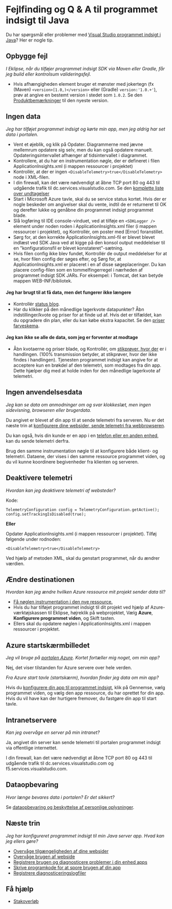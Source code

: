 <properties 
    pageTitle="Fejlfinding i forbindelse med program indsigt i et Java webprojekt" 
    description="Fejlfindingsvejledningen - overvågning direkte Java-apps med programmet indsigt." 
    services="application-insights" 
    documentationCenter="java"
    authors="alancameronwills" 
    manager="douge"/>

<tags 
    ms.service="application-insights" 
    ms.workload="tbd" 
    ms.tgt_pltfrm="ibiza" 
    ms.devlang="na" 
    ms.topic="article" 
    ms.date="03/01/2016" 
    ms.author="awills"/>
 
# <a name="troubleshooting-and-q-and-a-for-application-insights-for-java"></a>Fejlfinding og Q & A til programmet indsigt til Java

Du har spørgsmål eller problemer med [Visual Studio programmet indsigt i Java][java]? Her er nogle tip.


## <a name="build-errors"></a>Opbygge fejl

*I Eklipse, når du tilføjer programmet indsigt SDK via Maven eller Gradle, får jeg build eller kontrolsum valideringsfejl.*

* Hvis afhængigheden <version> element bruger et mønster med jokertegn (fx (Maven) `<version>[1.0,)</version>` eller (Gradle) `version:'1.0.+'`), prøv at angive en bestemt version i stedet som `1.0.2`. Se den [Produktbemærkninger](https://github.com/Microsoft/ApplicationInsights-Java#release-notes) til den nyeste version.

## <a name="no-data"></a>Ingen data 

*Jeg har tilføjet programmet indsigt og kørte min app, men jeg aldrig har set data i portalen.*

* Vent et øjeblik, og klik på Opdater. Diagrammerne med jævne mellemrum opdatere sig selv, men du kan også opdatere manuelt. Opdateringsintervallet afhænger af tidsintervallet i diagrammet.
* Kontrollere, at du har en instrumentation nøgle, der er defineret i filen ApplicationInsights.xml (i mappen ressourcer i projektet)
* Kontrollér, at der er ingen `<DisableTelemetry>true</DisableTelemetry>` node i XML-filen.
* I din firewall, kan det være nødvendigt at åbne TCP port 80 og 443 til udgående trafik til dc.services.visualstudio.com. Se den [komplette liste over undtagelser](app-insights-ip-addresses.md)
* Start i Microsoft Azure tavle, skal du se service status kortet. Hvis der er nogle beskeder om angivelser skal du vente, indtil de er returneret til OK og derefter lukke og genåbne din programmet indsigt programmet blade.
* Slå logføring til IDE console-vinduet, ved at tilføje en `<SDKLogger />` element under noden roden i ApplicationInsights.xml filer (i mappen ressourcer i projektet), og Kontrollér, om poster med [Error] foranstillet.
* Sørg for, at den korrekte ApplicationInsights.xml-fil er blevet blevet indlæst ved SDK Java ved at kigge på den konsol output meddelelser til en "konfigurationsfil er blevet konstateret"-sætning.
* Hvis filen config ikke blev fundet, Kontrollér de output meddelelser for at se, hvor filen config der søges efter, og Sørg for, at ApplicationInsights.xml er placeret i en af disse søgeplaceringer. Du kan placere config-filen som en tommelfingerregel i nærheden af programmet indsigt SDK JARs. For eksempel: i Tomcat, det kan betyde mappen WEB-INF/bibliotek.



#### <a name="i-used-to-see-data-but-it-has-stopped"></a>Jeg har brugt til at få data, men det fungerer ikke længere

* Kontrollér [status blog](http://blogs.msdn.com/b/applicationinsights-status/).
* Har du klikker på den månedlige lagerkvote datapunkter? Åbn indstillinger/kvote og priser for at finde ud af. Hvis det er tilfældet, kan du opgradere din plan, eller du kan købe ekstra kapacitet. Se den [priser farveskema](https://azure.microsoft.com/pricing/details/application-insights/).

#### <a name="i-dont-see-all-the-data-im-expecting"></a>Jeg kan ikke se alle de data, som jeg er forventer at modtage

* Åbn kvotaerne og priser blade, og Kontrollér, om [stikprøver, hvor der](app-insights-sampling.md) er i handlingen. (100% transmission betyder, at stikprøver, hvor der ikke findes i handlingen). Tjenesten programmet indsigt kan angive for at acceptere kun en brøkdel af den telemetri, som modtages fra din app. Dette hjælper dig med at holde inden for den månedlige lagerkvote af telemetri. 

## <a name="no-usage-data"></a>Ingen anvendelsesdata

*Jeg kan se data om anmodninger om og svar klokkeslæt, men ingen sidevisning, browseren eller brugerdata.*

Du angivet er blevet af din app til at sende telemetri fra serveren. Nu er det næste trin at [konfigurere dine websider, sende telemetri fra webbrowseren][usage].

Du kan også, hvis din kunde er en app i en [telefon eller en anden enhed][platforms], kan du sende telemetri derfra. 

Brug den samme instrumentation nøgle til at konfigurere både klient- og telemetri. Dataene, der vises i den samme ressource programmet viden, og du vil kunne koordinere begivenheder fra klienten og serveren.



## <a name="disabling-telemetry"></a>Deaktivere telemetri

*Hvordan kan jeg deaktivere telemetri af websteder?*

Kode:

    TelemetryConfiguration config = TelemetryConfiguration.getActive();
    config.setTrackingIsDisabled(true);


**Eller** 

Opdater ApplicationInsights.xml (i mappen ressourcer i projektet). Tilføj følgende under rodnoden:

    <DisableTelemetry>true</DisableTelemetry>

Ved hjælp af metoden XML, skal du genstart programmet, når du ændrer værdien.

## <a name="changing-the-target"></a>Ændre destinationen

*Hvordan kan jeg ændre hvilken Azure ressource mit projekt sender data til?*

* [Få nøglen instrumentation i den nye ressource.][java]
* Hvis du har tilføjet programmet indsigt til dit projekt ved hjælp af Azure-værktøjskassen til Eklipse, højreklik på webprojektet, Vælg **Azure**, **Konfigurere programmet viden**, og Skift tasten.
* Ellers skal du opdatere nøglen i ApplicationInsights.xml i mappen ressourcer i projektet.


## <a name="the-azure-start-screen"></a>Azure startskærmbilledet

*Jeg vil bruge på [portalen Azure](https://portal.azure.com). Kortet fortæller mig noget, om min app?*

Nej, det viser tilstanden for Azure servere over hele verden.

*Fra Azure start tavle (startskærm), hvordan finder jeg data om min app?*

Hvis du [konfigurere din app til programmet indsigt][java], klik på Gennemse, vælg programmet viden, og vælg den app ressource, du har oprettet for din app. Hvis du vil have kan der hurtigere fremover, du fastgøre din app til start tavle.

## <a name="intranet-servers"></a>Intranetservere

*Kan jeg overvåge en server på min intranet?*

Ja, angivet din server kan sende telemetri til portalen programmet indsigt via offentlige internettet. 

I din firewall, kan det være nødvendigt at åbne TCP port 80 og 443 til udgående trafik til dc.services.visualstudio.com og f5.services.visualstudio.com.

## <a name="data-retention"></a>Dataopbevaring 

*Hvor længe bevares data i portalen? Er det sikkert?*

Se [dataopbevaring og beskyttelse af personlige oplysninger][data].

## <a name="next-steps"></a>Næste trin

*Jeg har konfigureret programmet indsigt til min Java server app. Hvad kan jeg ellers gøre?*

* [Overvåge tilgængeligheden af dine websider][availability]
* [Overvåge brugen af webside][usage]
* [Registrere brugen og diagnosticere problemer i din enhed apps][platforms]
* [Skrive programkode for at spore brugen af din app][track]
* [Registrere diagnosticeringslogfiler][javalogs]


## <a name="get-help"></a>Få hjælp

* [Stakoverløb](http://stackoverflow.com/questions/tagged/ms-application-insights)

<!--Link references-->

[availability]: app-insights-monitor-web-app-availability.md
[data]: app-insights-data-retention-privacy.md
[java]: app-insights-java-get-started.md
[javalogs]: app-insights-java-trace-logs.md
[platforms]: app-insights-platforms.md
[track]: app-insights-api-custom-events-metrics.md
[usage]: app-insights-web-track-usage.md

 